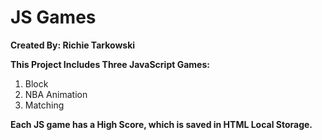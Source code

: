 # JS Games

**Created By: Richie Tarkowski**

**This Project Includes Three JavaScript Games:**
1. Block
2. NBA Animation
3. Matching

**Each JS game has a High Score, which is saved in HTML Local Storage.**
